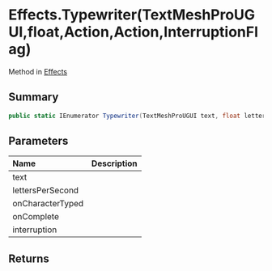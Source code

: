 # Effects.Typewriter(TextMeshProUGUI,float,Action,Action,InterruptionFlag)

Method in [Effects](/api/csharp/yarn.unity.effects.md)

## Summary



```csharp
public static IEnumerator Typewriter(TextMeshProUGUI text, float lettersPerSecond, Action onCharacterTyped = null, Action onComplete = null, InterruptionFlag interruption = null)
```

## Parameters

|Name|Description|
|:---|:---|
|text||
|lettersPerSecond||
|onCharacterTyped||
|onComplete||
|interruption||

## Returns



